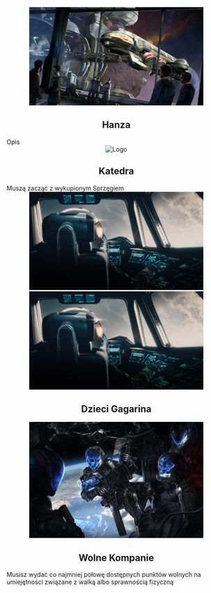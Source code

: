 

<div align="center">
<img src="images/hansa.jpg" alt="Logo" width="400">
  <div>
    <h2>Hanza</h2>
  </div>
  </div>
  Opis

<div align="center">
<img src="images/cybrog.png" alt="Logo" width="400">
    <div>
    <h2>Katedra</h2>
  </div>
</div>
Muszą zacząć z wykupionym Sprzęgiem

<div align="center">
<img src="images/pilot.jpg" alt="Logo" width="400">
  <img src="images/pilot.jpg" alt="Logo" width="400">

  <div>
    <h2>Dzieci Gagarina</h2>
  </div>
</div>


<div align="center">
<img src="images/vet.jpg" alt="Logo" width="400">
    <div>
    <h2>Wolne Kompanie</h2>
  </div>
</div>
Musisz wydać co najmniej połowę dostępnych punktów wolnych na umiejętności związane z walką albo sprawnością fizyczną



